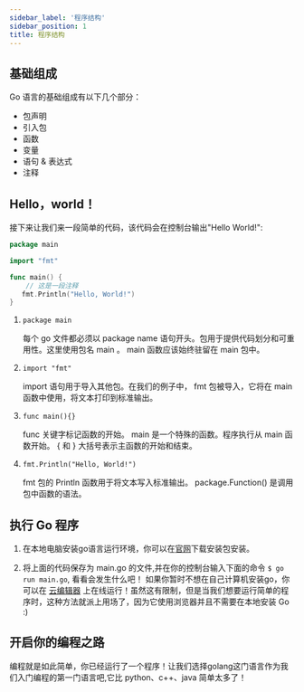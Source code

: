 ```yaml
---
sidebar_label: '程序结构'
sidebar_position: 1
title: 程序结构
---
```


## 基础组成

Go 语言的基础组成有以下几个部分：

- 包声明
- 引入包
- 函数
- 变量
- 语句 & 表达式
- 注释

## Hello，world！
接下来让我们来一段简单的代码，该代码会在控制台输出"Hello World!":

```go
package main

import "fmt"

func main() {
    // 这是一段注释
   fmt.Println("Hello, World!")
}
```

1. `package main` 

     每个 go 文件都必须以 package name 语句开头。包用于提供代码划分和可重用性。这里使用包名 main 。 main 函数应该始终驻留在 main 包中。

2. `import "fmt"` 

    import 语句用于导入其他包。在我们的例子中， fmt 包被导入，它将在 main 函数中使用，将文本打印到标准输出。

3. `func main(){}` 

    func 关键字标记函数的开始。 main 是一个特殊的函数。程序执行从 main 函数开始。 { 和 } 大括号表示主函数的开始和结束。

4. `fmt.Println("Hello, World!")` 

    fmt 包的 Println 函数用于将文本写入标准输出。 package.Function() 是调用包中函数的语法。
## 执行 Go 程序

1. 在本地电脑安装go语言运行环境，你可以在[官网](https://go.dev/dl/)下载安装包安装。

2. 将上面的代码保存为 main.go 的文件,并在你的控制台输入下面的命令 `$ go run main.go`, 看看会发生什么吧！ 如果你暂时不想在自己计算机安装go，你可以在 [云编辑器](https://go.dev/play/) 上在线运行！虽然这有限制，但是当我们想要运行简单的程序时，这种方法就派上用场了，因为它使用浏览器并且不需要在本地安装 Go :)

## 开启你的编程之路

编程就是如此简单，你已经运行了一个程序！让我们选择golang这门语言作为我们入门编程的第一门语言吧,它比 python、c++、java 简单太多了！